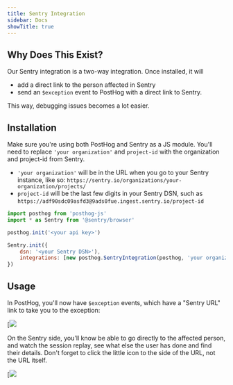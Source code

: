 ```yaml
---
title: Sentry Integration
sidebar: Docs
showTitle: true
---
```


## Why Does This Exist?

Our Sentry integration is a two-way integration. Once installed, it will
- add a direct link to the person affected in Sentry
- send an `$exception` event to PostHog with a direct link to Sentry.

This way, debugging issues becomes a lot easier.

## Installation

Make sure you're using both PostHog and Sentry as a JS module. You'll need to replace `'your organization'` and `project-id` with the organization and project-id from Sentry.

- `'your organization'` will be in the URL when you go to your Sentry instance, like so: `https://sentry.io/organizations/your-organization/projects/`
- `project-id` will be the last few digits in your Sentry DSN, such as `https://adf90sdc09asfd3@9ads0fue.ingest.sentry.io/project-id`

```js
import posthog from 'posthog-js'
import * as Sentry from '@sentry/browser'

posthog.init('<your api key>')

Sentry.init({
    dsn: '<your Sentry DSN>'),
    integrations: [new posthog.SentryIntegration(posthog, 'your organization', project-id)],
})
```

## Usage

In PostHog, you'll now have `$exception` events, which have a "Sentry URL" link to take you to the exception:

[![](../../src/images/sentry_posthog_exception.png)

On the Sentry side, you'll know be able to go directly to the affected person, and watch the session replay, see what else the user has done and find their details. Don't forget to click the little icon to the side of the URL, not the URL itself.


[![](../../src/images/sentry_exception.png)